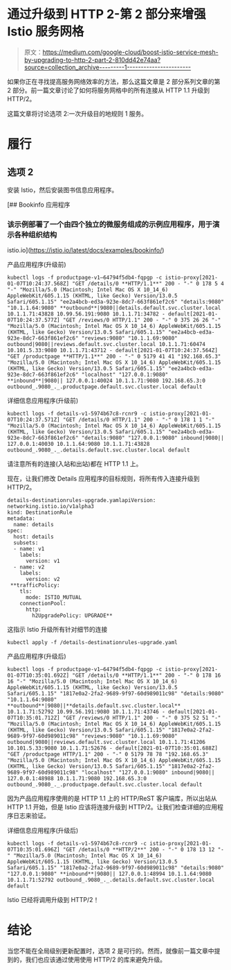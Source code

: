 # 通过升级到 HTTP 2-第 2 部分来增强 Istio 服务网格

> 原文：<https://medium.com/google-cloud/boost-istio-service-mesh-by-upgrading-to-http-2-part-2-810dd42e74aa?source=collection_archive---------1----------------------->

如果你正在寻找提高服务网络效率的方法，那么这篇文章是 2 部分系列文章的第 2 部分。前一篇文章讨论了如何将服务网格中的所有连接从 HTTP 1.1 升级到 HTTP/2。

这篇文章将讨论选项 2:一次升级目的地规则 1 服务。

# 履行

## 选项 2

安装 Istio，然后安装图书信息应用程序。

 [## Bookinfo 应用程序

### 该示例部署了一个由四个独立的微服务组成的示例应用程序，用于演示各种组织结构

istio.io](https://istio.io/latest/docs/examples/bookinfo/) 

产品应用程序(升级前)

```
kubectl logs -f productpage-v1–64794f5db4-fqpgp -c istio-proxy[2021-01-07T10:24:37.568Z] "GET /details/0 **HTTP/1.1**" 200 - "-" 0 178 5 4 "-" "Mozilla/5.0 (Macintosh; Intel Mac OS X 10_14_6) AppleWebKit/605.1.15 (KHTML, like Gecko) Version/13.0.5 Safari/605.1.15" "ee2a4bcb-ed3a-923e-8dc7-663f861ef2c6" "details:9080" "10.1.1.64:9080" **outbound**|9080||details.default.svc.cluster.local 10.1.1.71:43828 10.99.56.191:9080 10.1.1.71:34782 - default[2021-01-07T10:24:37.577Z] "GET /reviews/0 HTTP/1.1" 200 - "-" 0 375 26 26 "-" "Mozilla/5.0 (Macintosh; Intel Mac OS X 10_14_6) AppleWebKit/605.1.15 (KHTML, like Gecko) Version/13.0.5 Safari/605.1.15" "ee2a4bcb-ed3a-923e-8dc7-663f861ef2c6" "reviews:9080" "10.1.1.69:9080" outbound|9080||reviews.default.svc.cluster.local 10.1.1.71:60474 10.101.5.33:9080 10.1.1.71:43712 - default[2021-01-07T10:24:37.564Z] "GET /productpage **HTTP/1.1**" 200 - "-" 0 5179 41 41 "192.168.65.3" "Mozilla/5.0 (Macintosh; Intel Mac OS X 10_14_6) AppleWebKit/605.1.15 (KHTML, like Gecko) Version/13.0.5 Safari/605.1.15" "ee2a4bcb-ed3a-923e-8dc7-663f861ef2c6" "localhost" "127.0.0.1:9080" **inbound**|9080|| 127.0.0.1:40024 10.1.1.71:9080 192.168.65.3:0 outbound_.9080_._.productpage.default.svc.cluster.local default
```

详细信息应用程序(升级前)

```
kubectl logs -f details-v1-5974b67c8-rcnr9 -c istio-proxy[2021-01-07T10:24:37.571Z] "GET /details/0 HTTP/1.1" 200 - "-" 0 178 1 1 "-" "Mozilla/5.0 (Macintosh; Intel Mac OS X 10_14_6) AppleWebKit/605.1.15 (KHTML, like Gecko) Version/13.0.5 Safari/605.1.15" "ee2a4bcb-ed3a-923e-8dc7-663f861ef2c6" "details:9080" "127.0.0.1:9080" inbound|9080|| 127.0.0.1:40030 10.1.1.64:9080 10.1.1.71:43828 outbound_.9080_._.details.default.svc.cluster.local default
```

请注意所有的连接(入站和出站)都在 HTTP 1.1 上。

现在，让我们修改 Details 应用程序的目标规则，将所有传入连接升级到 HTTP/2。

```
details-destinationrules-upgrade.yamlapiVersion: networking.istio.io/v1alpha3
kind: DestinationRule
metadata:
  name: details
spec:
  host: details
  subsets:
  - name: v1
    labels:
      version: v1
  - name: v2
    labels:
      version: v2
 **trafficPolicy:
    tls:
      mode: ISTIO_MUTUAL
    connectionPool:
      http:
        h2UpgradePolicy: UPGRADE**
```

这指示 Istio 升级所有针对细节的连接

```
kubectl apply -f /details-destinationrules-upgrade.yaml
```

产品应用程序(升级后)

```
kubectl logs -f productpage-v1–64794f5db4-fqpgp -c istio-proxy[2021-01-07T10:35:01.692Z] "GET /details/0 **HTTP/1.1**" 200 - "-" 0 178 16 16 "-" "Mozilla/5.0 (Macintosh; Intel Mac OS X 10_14_6) AppleWebKit/605.1.15 (KHTML, like Gecko) Version/13.0.5 Safari/605.1.15" "1817e0a2-2fa2-9689-9f97-60d989011c98" "details:9080" "10.1.1.64:9080" **outbound**|9080||**details.default.svc.cluster.local** 10.1.1.71:52792 10.99.56.191:9080 10.1.1.71:43746 - default[2021-01-07T10:35:01.712Z] "GET /reviews/0 HTTP/1.1" 200 - "-" 0 375 52 51 "-" "Mozilla/5.0 (Macintosh; Intel Mac OS X 10_14_6) AppleWebKit/605.1.15 (KHTML, like Gecko) Version/13.0.5 Safari/605.1.15" "1817e0a2-2fa2-9689-9f97-60d989011c98" "reviews:9080" "10.1.1.69:9080" outbound|9080||reviews.default.svc.cluster.local 10.1.1.71:41206 10.101.5.33:9080 10.1.1.71:52676 - default[2021-01-07T10:35:01.688Z] "GET /productpage HTTP/1.1" 200 - "-" 0 5179 78 78 "192.168.65.3" "Mozilla/5.0 (Macintosh; Intel Mac OS X 10_14_6) AppleWebKit/605.1.15 (KHTML, like Gecko) Version/13.0.5 Safari/605.1.15" "1817e0a2-2fa2-9689-9f97-60d989011c98" "localhost" "127.0.0.1:9080" inbound|9080|| 127.0.0.1:48988 10.1.1.71:9080 192.168.65.3:0 outbound_.9080_._.productpage.default.svc.cluster.local default
```

因为产品应用程序使用的是 HTTP 1.1 上的 HTTP/ReST 客户端库，所以出站从 HTTP 1.1 开始，但是 Istio 应该将连接升级到 HTTP/2。让我们检查详细的应用程序日志来验证。

详细信息应用程序(升级后)

```
kubectl logs -f details-v1-5974b67c8-rcnr9 -c istio-proxy[2021-01-07T10:35:01.696Z] "GET /details/0 **HTTP/2**" 200 - "-" 0 178 13 12 "-" "Mozilla/5.0 (Macintosh; Intel Mac OS X 10_14_6) AppleWebKit/605.1.15 (KHTML, like Gecko) Version/13.0.5 Safari/605.1.15" "1817e0a2-2fa2-9689-9f97-60d989011c98" "details:9080" "127.0.0.1:9080" **inbound**|9080|| 127.0.0.1:48994 10.1.1.64:9080 10.1.1.71:52792 outbound_.9080_._.details.default.svc.cluster.local default
```

Istio 已经将调用升级到 HTTP/2！

# 结论

当您不能在全局级别更新配置时，选项 2 是可行的。然而，就像前一篇文章中提到的，我们也应该通过使用使用 HTTP/2 的库来避免升级。